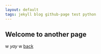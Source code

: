 ```yaml
---
layout: default
tags: jekyll blog github-page test python
---
```


## Welcome to another page
w
_yay_
w
[back](./)
